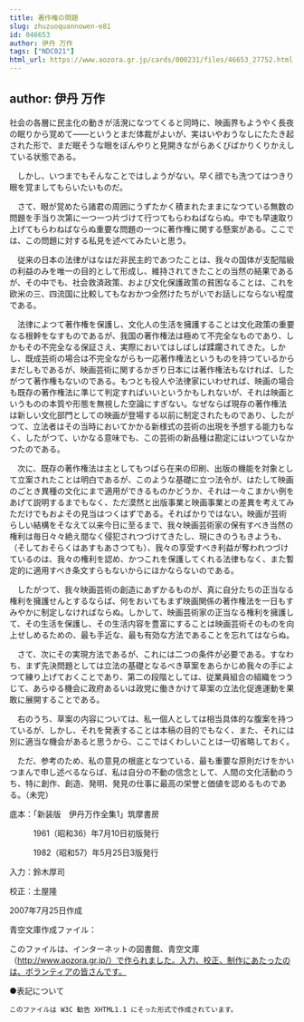 ```yaml
---
title: 著作権の問題
slug: zhuzuoquannowen-e81
id: 046653
author: 伊丹 万作
tags: ["NDC021"]
html_url: https://www.aozora.gr.jp/cards/000231/files/46653_27752.html
---
```


## author: 伊丹 万作

社会の各層に民主化の動きが活溌になつてくると同時に、映画界もようやく長夜の眠りから覚めて――というとまだ体裁がよいが、実はいやおうなしにたたき起された形で、まだ眠そうな眼をぼんやりと見開きながらあくびばかりくりかえしている状態である。

　しかし、いつまでもそんなことではしようがない。早く顔でも洗つてはつきり眼を覚ましてもらいたいものだ。

　さて、眼が覚めたら諸君の周囲にうずたかく積まれたままになつている無数の問題を手当り次第に一つ一つ片づけて行つてもらわねばならぬ。中でも早速取り上げてもらわねばならぬ重要な問題の一つに著作権に関する懸案がある。ここでは、この問題に対する私見を述べてみたいと思う。

　従来の日本の法律がはなはだ非民主的であつたことは、我々の国体が支配階級の利益のみを唯一の目的として形成し、維持されてきたことの当然の結果であるが、その中でも、社会救済政策、および文化保護政策の貧困なることは、これを欧米の三、四流国に比較してもなおかつ全然けたちがいでお話しにならない程度である。

　法律によつて著作権を保護し、文化人の生活を擁護することは文化政策の重要なる根幹をなすものであるが、我国の著作権法は極めて不完全なものであり、しかもその不完全なる保証さえ、実際においてはしばしば蹂躙されてきた。しかし、既成芸術の場合は不完全ながらも一応著作権法というものを持つているからまだしもであるが、映画芸術に関するかぎり日本には著作権法もなければ、したがつて著作権もないのである。もつとも役人や法律家にいわせれば、映画の場合も既存の著作権法に準じて判定すればいいというかもしれないが、それは映画というものの本質や形態を無視した空論にすぎない。なぜならば現存の著作権法は新しい文化部門としての映画が登場する以前に制定されたものであり、したがつて、立法者はその当時においてかかる新様式の芸術の出現を予想する能力もなく、したがつて、いかなる意味でも、この芸術の新品種は勘定にはいつていなかつたのである。

　次に、既存の著作権法は主としてもつぱら在来の印刷、出版の機能を対象として立案されたことは明白であるが、このような基礎に立つ法令が、はたして映画のごとき異種の文化にまで適用ができるものかどうか、それは一々こまかい例をあげて説明するまでもなく、ただ漠然と出版事業と映画事業との差異を考えてみただけでもおよその見当はつくはずである。そればかりではない。映画が芸術らしい結構をそなえて以来今日に至るまで、我々映画芸術家の保有すべき当然の権利は毎日々々絶え間なく侵犯されつづけてきたし、現にきのうもきようも、（そしておそらくはあすもあさつても）、我々の享受すべき利益が奪われつづけているのは、我々の権利を認め、かつこれを保護してくれる法律もなく、また暫定的に適用すべき条文すらもないからにほかならないのである。

　したがつて、我々映画芸術の創造にあずかるものが、真に自分たちの正当なる権利を擁護せんとするならば、何をおいてもまず映画関係の著作権法を一日もすみやかに制定しなければならぬ。しかして、映画芸術家の正当なる権利を擁護して、その生活を保護し、その生活内容を豊富にすることは映画芸術そのものを向上せしめるための、最も手近な、最も有効な方法であることを忘れてはならぬ。

　さて、次にその実現方法であるが、これには二つの条件が必要である。すなわち、まず先決問題としては立法の基礎となるべき草案をあらかじめ我々の手によつて練り上げておくことであり、第二の段階としては、従業員組合の組織をつうじて、あらゆる機会に政府あるいは政党に働きかけて草案の立法化促進運動を果敢に展開することである。

　右のうち、草案の内容については、私一個人としては相当具体的な腹案を持つているが、しかし、それを発表することは本稿の目的でもなく、また、それには別に適当な機会があると思うから、ここではくわしいことは一切省略しておく。

　ただ、参考のため、私の意見の根底となつている、最も重要な原則だけをかいつまんで申し述べるならば、私は自分の不動の信念として、人間の文化活動のうち、特に創作、創造、発明、発見の仕事に最高の栄誉と価値を認めるものである。（未完）













底本：「新装版　伊丹万作全集1」筑摩書房


　　　1961（昭和36）年7月10日初版発行

　　　1982（昭和57）年5月25日3版発行

入力：鈴木厚司

校正：土屋隆

2007年7月25日作成

青空文庫作成ファイル：

このファイルは、インターネットの図書館、青空文庫（http://www.aozora.gr.jp/）で作られました。入力、校正、制作にあたったのは、ボランティアの皆さんです。











●表記について


	このファイルは W3C 勧告 XHTML1.1 にそった形式で作成されています。